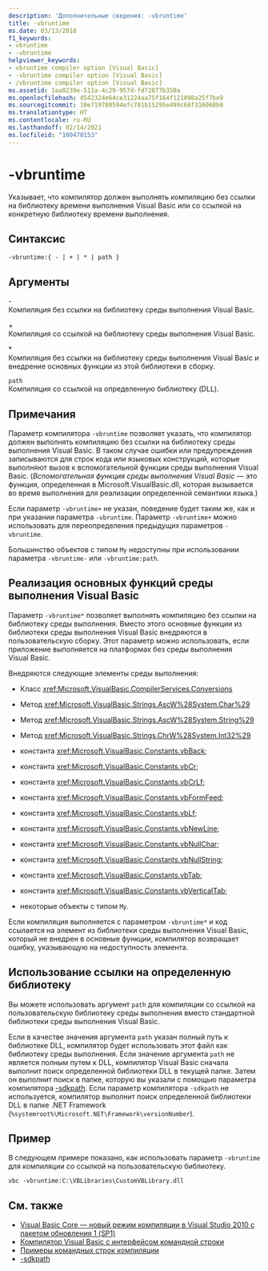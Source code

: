 ```yaml
---
description: 'Дополнительные сведения: -vbruntime'
title: -vbruntime
ms.date: 03/13/2018
f1_keywords:
- vbruntime
- -vbruntime
helpviewer_keywords:
- vbruntime compiler option [Visual Basic]
- -vbruntime compiler option [Visual Basic]
- /vbruntime compiler option [Visual Basic]
ms.assetid: 1aa0239e-511a-4c29-957d-fd72877b350a
ms.openlocfilehash: d542324e64ce31224aa75f164f121898a25f7be9
ms.sourcegitcommit: 10e719780594efc781b15295e499c66f316068b8
ms.translationtype: HT
ms.contentlocale: ru-RU
ms.lasthandoff: 02/14/2021
ms.locfileid: "100470153"
---
```

# <a name="-vbruntime"></a>-vbruntime

Указывает, что компилятор должен выполнять компиляцию без ссылки на библиотеку времени выполнения Visual Basic или со ссылкой на конкретную библиотеку времени выполнения.  
  
## <a name="syntax"></a>Синтаксис  
  
```console  
-vbruntime:{ - | + | * | path }  
```  
  
## <a name="arguments"></a>Аргументы  

 \-  
 Компиляция без ссылки на библиотеку среды выполнения Visual Basic.  
  
 \+  
 Компиляция со ссылкой на библиотеку среды выполнения Visual Basic.  
  
 \*  
 Компиляция без ссылки на библиотеку среды выполнения Visual Basic и внедрение основных функции из этой библиотеки в сборку.  
  
 `path`  
 Компиляция со ссылкой на определенную библиотеку (DLL).  
  
## <a name="remarks"></a>Примечания  

 Параметр компилятора `-vbruntime` позволяет указать, что компилятор должен выполнять компиляцию без ссылки на библиотеку среды выполнения Visual Basic. В таком случае ошибки или предупреждения записываются для строк кода или языковых конструкций, которые выполняют вызов к вспомогательной функции среды выполнения Visual Basic. (*Вспомогательная функция среды выполнения Visual Basic* — это функция, определенная в Microsoft.VisualBasic.dll, которая вызывается во время выполнения для реализации определенной семантики языка.)  
  
 Если параметр `-vbruntime+` не указан, поведение будет таким же, как и при указании параметра `-vbruntime`. Параметр `-vbruntime+` можно использовать для переопределения предыдущих параметров `-vbruntime`.  
  
 Большинство объектов с типом `My` недоступны при использовании параметра `-vbruntime-` или `-vbruntime:path`.  
  
## <a name="embedding-visual-basic-runtime-core-functionality"></a>Реализация основных функций среды выполнения Visual Basic  

 Параметр `-vbruntime*` позволяет выполнять компиляцию без ссылки на библиотеку среды выполнения. Вместо этого основные функции из библиотеки среды выполнения Visual Basic внедряются в пользовательскую сборку. Этот параметр можно использовать, если приложение выполняется на платформах без среды выполнения Visual Basic.  
  
 Внедряются следующие элементы среды выполнения:  
  
- Класс <xref:Microsoft.VisualBasic.CompilerServices.Conversions>  
  
- Метод <xref:Microsoft.VisualBasic.Strings.AscW%28System.Char%29>  
  
- Метод <xref:Microsoft.VisualBasic.Strings.AscW%28System.String%29>  
  
- Метод <xref:Microsoft.VisualBasic.Strings.ChrW%28System.Int32%29>  
  
- константа <xref:Microsoft.VisualBasic.Constants.vbBack>;  
  
- константа <xref:Microsoft.VisualBasic.Constants.vbCr>;  
  
- константа <xref:Microsoft.VisualBasic.Constants.vbCrLf>;  
  
- константа <xref:Microsoft.VisualBasic.Constants.vbFormFeed>;  
  
- константа <xref:Microsoft.VisualBasic.Constants.vbLf>;  
  
- константа <xref:Microsoft.VisualBasic.Constants.vbNewLine>;  
  
- константа <xref:Microsoft.VisualBasic.Constants.vbNullChar>;  
  
- константа <xref:Microsoft.VisualBasic.Constants.vbNullString>;  
  
- константа <xref:Microsoft.VisualBasic.Constants.vbTab>;  
  
- константа <xref:Microsoft.VisualBasic.Constants.vbVerticalTab>;  
  
- некоторые объекты с типом `My`.  
  
 Если компиляция выполняется с параметром `-vbruntime*` и код ссылается на элемент из библиотеки среды выполнения Visual Basic, который не внедрен в основные функции, компилятор возвращает ошибку, указывающую на недоступность элемента.  
  
## <a name="referencing-a-specified-library"></a>Использование ссылки на определенную библиотеку  

 Вы можете использовать аргумент `path` для компиляции со ссылкой на пользовательскую библиотеку среды выполнения вместо стандартной библиотеки среды выполнения Visual Basic.  
  
 Если в качестве значения аргумента `path` указан полный путь к библиотеке DLL, компилятор будет использовать этот файл как библиотеку среды выполнения. Если значение аргумента `path` не является полным путем к DLL, компилятор Visual Basic сначала выполнит поиск определенной библиотеки DLL в текущей папке. Затем он выполнит поиск в папке, которую вы указали с помощью параметра компилятора [-sdkpath](sdkpath.md). Если параметр компилятора `-sdkpath` не используется, компилятор выполнит поиск определенной библиотеки DLL в папке .NET Framework (`%systemroot%\Microsoft.NET\Framework\versionNumber`).  
  
## <a name="example"></a>Пример  

 В следующем примере показано, как использовать параметр `-vbruntime` для компиляции со ссылкой на пользовательскую библиотеку.  
  
```console
vbc -vbruntime:C:\VBLibraries\CustomVBLibrary.dll  
```  
  
## <a name="see-also"></a>См. также

- [Visual Basic Core — новый режим компиляции в Visual Studio 2010 с пакетом обновления 1 (SP1)](https://devblogs.microsoft.com/vbteam/vb-core-new-compilation-mode-in-visual-studio-2010-sp1/)
- [Компилятор Visual Basic с интерфейсом командной строки](index.md)
- [Примеры командных строк компиляции](sample-compilation-command-lines.md)
- [-sdkpath](sdkpath.md)
